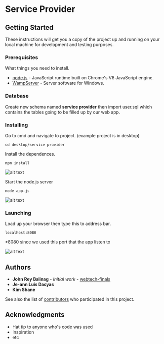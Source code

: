 # Service Provider
## Getting Started
These instructions will get you a copy of the project up and running on your local machine for development and testing purposes.
### Prerequisites
What things you need to install.
* [node.js](https://nodejs.org/en/) - JavaScript runtime built on Chrome's V8 JavaScript engine.
* [WampServer](http://www.wampserver.com/en/) - Server software for Windows.
### Database
Create new schema named **service provider** then import user.sql which contains the tables going to be filled up by our web app.
### Installing
Go to cmd and navigate to project. (example project is in desktop)
```
cd desktop/service provider
```
Install the dependences.
```
npm install
```
![alt text](https://preview.ibb.co/dzHzKS/npm_Install.png)

Start the node.js server
```
node app.js
```
![alt text](https://preview.ibb.co/ixrC67/nodeapp.png)

### Launching
Load up your browser then type this to address bar.
```
localhost:8080
```
*8080 since we used this port that the app listen to

![alt text](https://preview.ibb.co/ejQuKS/index.png)

## Authors

* **John Rey Balinag** - *Initial work* - [webtech-finals](https://github.com/janr22/janr22.github.io)
* **Je-ann Luis Dacyas**
* **Kim Shane**

See also the list of [contributors](https://github.com/janr22/janr22.github.io/contributors) who participated in this project.

## Acknowledgments

* Hat tip to anyone who's code was used
* Inspiration
* etc
